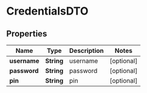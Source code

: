 
# CredentialsDTO

## Properties
Name | Type | Description | Notes
------------ | ------------- | ------------- | -------------
**username** | **String** | username |  [optional]
**password** | **String** | password |  [optional]
**pin** | **String** | pin |  [optional]



